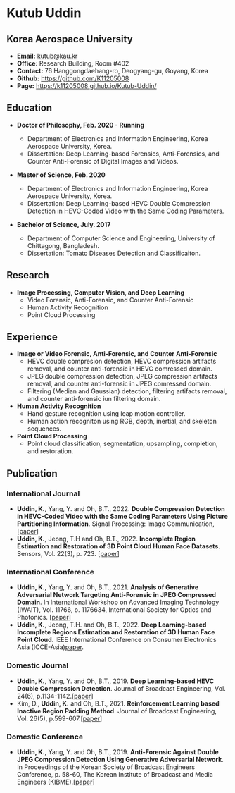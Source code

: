 # Kutub Uddin
## Korea Aerospace University

* **Email:** kutub@kau.kr
* **Office:** Research Building, Room #402
* **Contact:** 76 Hanggongdaehang-ro, Deogyang-gu, Goyang, Korea 
* **Github:** https://github.com/K11205008 
* **Page:** https://k11205008.github.io/Kutub-Uddin/ 

## Education

* **Doctor of Philosophy, Feb. 2020 - Running**
  * Department of Electronics and Information Engineering, Korea Aerospace University, Korea.
  * Dissertation: Deep Learning-based Forensics, Anti-Forensics, and Counter Anti-Forensic of Digital Images and Videos.
  
* **Master of Science, Feb. 2020**
  * Department of Electronics and Information Engineering, Korea Aerospace University, Korea.
  * Dissertation: Deep Learning-based HEVC Double Compression Detection in HEVC-Coded Video with the Same Coding Parameters.

* **Bachelor of Science, July. 2017**
  * Department of Computer Science and Engineering, University of Chittagong, Bangladesh.
  * Dissertation: Tomato Diseases Detection and Classificaiton.

## Research
* **Image Processing, Computer Vision, and Deep Learning**
  * Video Forensic, Anti-Forensic, and Counter Anti-Forensic
  * Human Activity Recognition
  * Point Cloud Processing
    
## Experience
* **Image or Video Forensic, Anti-Forensic, and Counter Anti-Forensic**
  *  HEVC double compresion detection, HEVC compression artifacts removal, and counter anti-forensic in HEVC comressed domain.
  *  JPEG double compression detection,  JPEG compression artifacts removal, and counter anti-forensic in JPEG comressed domain.
  *  Filtering (Median and Gaussian) detection, filtering artifacts removal, and counter anti-forensic iun filtering domain.
* **Human Activity Recognition**
  *  Hand gesture recognition using leap motion controller.
  *  Human action recogniton using RGB, depth, inertial, and skeleton sequences.
* **Point Cloud Processing**
  *  Point cloud classification, segmentation, upsampling, completion, and restoration.
  
## Publication
### International Journal
  * **Uddin, K.**, Yang, Y. and Oh, B.T., 2022. **Double Compression Detection in HEVC-Coded Video with the Same Coding Parameters Using Picture Partitioning             Information**. Signal Processing: Image Communication, [[paper](https://doi.org/10.1016/j.image.2022.116638)]
  * **Uddin, K.**, Jeong, T.H and Oh, B.T., 2022. **Incomplete Region Estimation and Restoration of 3D Point Cloud Human Face Datasets**. Sensors, Vol. 22(3), p. 723. [[paper](https://doi.org/10.3390/s22030723)]
### International Conference
  * **Uddin, K.**, Yang, Y. and Oh, B.T., 2021. **Analysis of Generative Adversarial Network Targeting Anti-Forensic in JPEG Compressed Domain**. In International Workshop on Advanced Imaging Technology (IWAIT), Vol. 11766, p. 1176634, International Society for Optics and Photonics. [[paper](https://doi.org/10.1117/12.2590959)]
* **Uddin, K.**, Jeong, T.H. and Oh, B.T., 2022. **Deep Learning-based Incomplete Regions Estimation and Restoration of 3D Human Face Point Cloud**. IEEE International Conference on Consumer Electronics Asia (ICCE-Asia)[paper](10.1109/ICCE-Asia57006.2022.9954856).
### Domestic Journal
  * **Uddin, K.**, Yang, Y. and Oh, B.T., 2019. **Deep Learning-based HEVC Double Compression Detection**. Journal of Broadcast Engineering, Vol. 24(6), p.1134-1142.[[paper](https://doi.org/10.5909/JBE.2019.24.6.1134)]
  * Kim, D., **Uddin, K.**  and Oh, B.T., 2021. **Reinforcement Learning based Inactive Region Padding Method**. Journal of Broadcast Engineering, Vol. 26(5), p.599-607.[[paper](https://doi.org/10.5909/JBE.2021.26.5.599)]
### Domestic Conference
  * **Uddin, K.**, Yang, Y. and Oh, B.T., 2019. **Anti-Forensic Against Double JPEG Compression Detection Using Generative Adversarial Network**. In Proceedings of the Korean Society of Broadcast Engineers Conference, p. 58-60, The Korean Institute of Broadcast and Media Engineers (KIBME).[[paper](https://www.koreascience.or.kr/article/CFKO201904533847572.page)]
  

